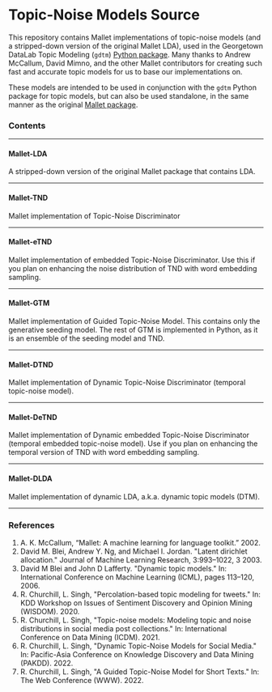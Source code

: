 # Topic-Noise Models Source
This repository contains Mallet implementations of topic-noise models (and a stripped-down version of the original Mallet LDA), used in the Georgetown DataLab Topic Modeling (`gdtm`) [Python package](https://github.com/GU-DataLab/gdtm).  Many thanks to Andrew McCallum, David Mimno, and the other Mallet contributors for creating such fast and accurate topic models for us to base our implementations on.

These models are intended to be used in conjunction with the `gdtm` Python package for topic models, but can also be used standalone, in the same manner as the original [Mallet package](http://mallet.cs.umass.edu).

### Contents
***

#### Mallet-LDA
A stripped-down version of the original Mallet package that contains LDA.
***
#### Mallet-TND
Mallet implementation of Topic-Noise Discriminator
***
#### Mallet-eTND
Mallet implementation of embedded Topic-Noise Discriminator.  Use this if you plan on enhancing the noise distribution of TND with word embedding sampling.
***
#### Mallet-GTM
Mallet implementation of Guided Topic-Noise Model.  This contains only the generative seeding model.  The rest of GTM is implemented in Python, as it is an ensemble of the seeding model and TND.
***
#### Mallet-DTND
Mallet implementation of Dynamic Topic-Noise Discriminator (temporal topic-noise model).
***
#### Mallet-DeTND
Mallet implementation of Dynamic embedded Topic-Noise Discriminator (temporal embedded topic-noise model).  Use if you plan on enhancing the temporal version of TND with word embedding sampling.
***
#### Mallet-DLDA
Mallet implementation of dynamic LDA, a.k.a. dynamic topic models (DTM).
***

### References
1. A. K. McCallum, “Mallet: A machine learning for language toolkit.” 2002.
2. David M. Blei, Andrew Y. Ng, and Michael I. Jordan. "Latent dirichlet allocation." Journal of Machine Learning Research, 3:993–1022, 3 2003.
3. David M Blei and John D Lafferty. "Dynamic topic models." In: International Conference on Machine Learning (ICML), pages 113–120, 2006.
4. R. Churchill, L. Singh, "Percolation-based topic modeling for tweets." In: KDD Workshop on Issues of Sentiment Discovery and Opinion Mining (WISDOM). 2020.  
5. R. Churchill, L. Singh, "Topic-noise models: Modeling topic and noise distributions in social media post collections." In: International Conference on Data Mining (ICDM). 2021.  
6. R. Churchill, L. Singh, "Dynamic Topic-Noise Models for Social Media." In: Pacific-Asia Conference on Knowledge Discovery
and Data Mining (PAKDD). 2022.  
7. R. Churchill, L. Singh, "A Guided Topic-Noise Model for Short Texts." In: The Web Conference (WWW). 2022.
